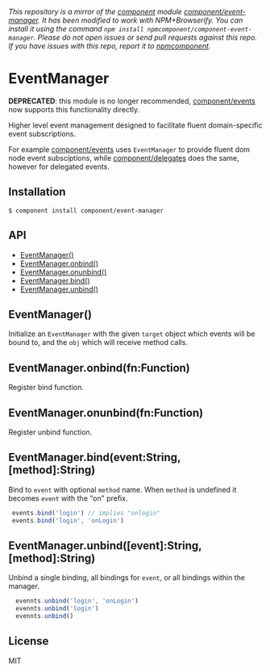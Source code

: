 *This repository is a mirror of the [component](http://component.io) module [component/event-manager](http://github.com/component/event-manager). It has been modified to work with NPM+Browserify. You can install it using the command `npm install npmcomponent/component-event-manager`. Please do not open issues or send pull requests against this repo. If you have issues with this repo, report it to [npmcomponent](https://github.com/airportyh/npmcomponent).*

# EventManager

  __DEPRECATED__: this module is no longer recommended, [component/events](https://github.com/component/events)
  now supports this functionality directly.

  Higher level event management designed to facilitate fluent
  domain-specific event subscriptions.

  For example [component/events](https://github.com/component/events)
  uses `EventManager` to provide fluent dom node event subsciptions,
  while [component/delegates](https://github.com/component/delegates)
  does the same, however for delegated events.

## Installation

    $ component install component/event-manager

## API

  - [EventManager()](#eventmanager)
  - [EventManager.onbind()](#eventmanageronbindfnfunction)
  - [EventManager.onunbind()](#eventmanageronunbindfnfunction)
  - [EventManager.bind()](#eventmanagerbindeventstringmethodstring)
  - [EventManager.unbind()](#eventmanagerunbindeventstringmethodstring)

## EventManager()

  Initialize an `EventManager` with the given
  `target` object which events will be bound to,
  and the `obj` which will receive method calls.

## EventManager.onbind(fn:Function)

  Register bind function.

## EventManager.onunbind(fn:Function)

  Register unbind function.

## EventManager.bind(event:String, [method]:String)

  Bind to `event` with optional `method` name.
  When `method` is undefined it becomes `event`
  with the "on" prefix.

```js
 events.bind('login') // implies "onlogin"
 events.bind('login', 'onLogin')
```

## EventManager.unbind([event]:String, [method]:String)

  Unbind a single binding, all bindings for `event`,
  or all bindings within the manager.

```js
  evennts.unbind('login', 'onLogin')
  evennts.unbind('login')
  evennts.unbind()
```


## License

  MIT
